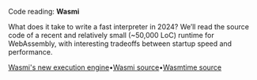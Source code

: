 Code reading: **Wasmi**

What does it take to write a fast interpreter in 2024? We’ll read the source code of a recent and relatively small (~50,000 LoC) runtime for WebAssembly, with interesting tradeoffs between startup speed and performance.

[Wasmi's new execution engine](https://wasmi-labs.github.io/blog/posts/wasmi-v0.32/)•[Wasmi source](https://github.com/wasmi-labs/wasmi)•[Wasmtime source](https://github.com/bytecodealliance/wasmtime)